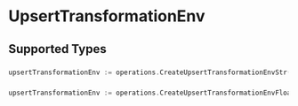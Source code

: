 # UpsertTransformationEnv


## Supported Types

### 

```go
upsertTransformationEnv := operations.CreateUpsertTransformationEnvStr(string{/* values here */})
```

### 

```go
upsertTransformationEnv := operations.CreateUpsertTransformationEnvFloat32(float32{/* values here */})
```

